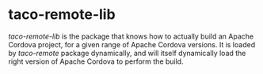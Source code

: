 # taco-remote-lib

*taco-remote-lib* is the package that knows how to actually build an Apache Cordova project, for a given range of Apache Cordova versions. It is loaded by *taco-remote* package dynamically, and will itself dynamically load the right version of Apache Cordova to perform the build.
